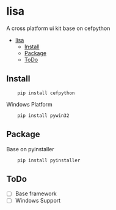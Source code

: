 # lisa
A cross platform ui kit base on cefpython

- [lisa](#lisa)
    - [Install](#install)
    - [Package](#package)
    - [ToDo](#todo)

## Install
```
    pip install cefpython
```

Windows Platform
```
    pip install pywin32
```

## Package
Base on pyinstaller
```
    pip install pyinstaller
```

## ToDo
 * [ ] Base framework
 * [ ] Windows Support